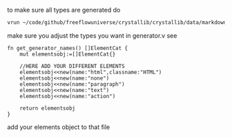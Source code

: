 
to make sure all types are generated do

```bash
vrun ~/code/github/freeflowuniverse/crystallib/crystallib/data/markdownparser/generator/generator.v
```

make sure you adjust the types you want in generator.v see

```golang
fn get_generator_names() []ElementCat {
	mut elementsobj:=[]ElementCat{}
	
	//HERE ADD YOUR DIFFERENT ELEMENTS
	elementsobj<<new(name:"html",classname:"HTML")
	elementsobj<<new(name:"none")
	elementsobj<<new(name:"paragraph")
	elementsobj<<new(name:"text")
	elementsobj<<new(name:"action")

	return elementsobj
}
```

add your elements object to that file